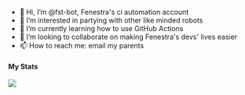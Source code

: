 - 👋 Hi, I’m @fst-bot, Fenestra's ci automation account
- 👀 I’m interested in partying with other like minded robots
- 🌱 I’m currently learning how to use GitHub Actions
- 💞️ I’m looking to collaborate on making Fenestra's devs' lives easier
- 📫 How to reach me: email my parents

#### My Stats

<a href="https://github.com/anuraghazra/github-readme-stats">
  <img align="center" src="https://github-readme-stats.vercel.app/api?username=fst-bot&show_icons=true&theme=tokyonight&count_private=true&cache_seconds=1800" />
</a>

<!---
fst-bot/fst-bot is a ✨ special ✨ repository because its `README.md` (this file) appears on your GitHub profile.
You can click the Preview link to take a look at your changes.
--->
